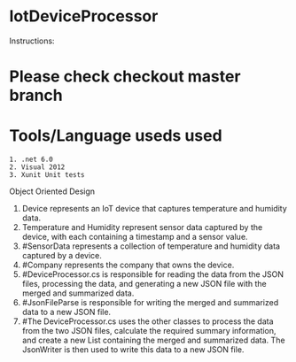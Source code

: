# IotDeviceProcessor
Instructions:
# Please check checkout master branch
# Tools/Language useds used
    1. .net 6.0 
    2. Visual 2012
    3. Xunit Unit tests
    
 Object Oriented Design
1. Device represents an IoT device that captures temperature and humidity data.
2. Temperature and Humidity represent sensor data captured by the device, with each containing a timestamp and a sensor value.
3. #SensorData represents a collection of temperature and humidity data captured by a device.
4. #Company represents the company that owns the device.
5. #DeviceProcessor.cs is responsible for reading the data from the JSON files, processing the data, and generating a new JSON file with the merged and summarized data.
6. #JsonFileParse is responsible for writing the merged and summarized data to a new JSON file.
7. #The DeviceProcessor.cs uses the other classes to process the data from the two JSON files, calculate the required summary information, and create a new List<SensorData> containing the merged and summarized data. The     JsonWriter is then used to write this data to a new JSON file.
               
